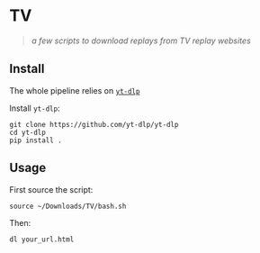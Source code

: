 # TV

>   _a few scripts to download replays from TV replay websites_

## Install

The whole pipeline relies on [`yt-dlp`](https://github.com/yt-dlp/yt-dlp)

Install `yt-dlp`:
```
git clone https://github.com/yt-dlp/yt-dlp
cd yt-dlp
pip install .
```
## Usage

First source the script:
```
source ~/Downloads/TV/bash.sh
```

Then:
```
dl your_url.html
```
